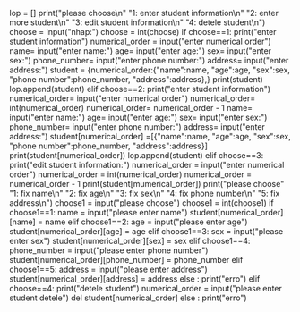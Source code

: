 lop = []
print("please choose\n"
      "1: enter student information\n"
      "2: enter more student\n"
      "3: edit student information\n"
      "4: detele student\n")
choose = input("nhap:")
choose = int(choose)
if choose==1:
    print("enter student information")
    numerical_order = input("enter numerical order")
    name= input("enter name:")
    age= input("enter age:")
    sex= input("enter sex:")
    phone_number= input("enter phone number:")
    address= input("enter address:")
    student = {numerical_order:{"name":name,
                                "age":age,
                                "sex":sex,
                                "phone number":phone_number,
                                "address":address},}
    print(student)
    lop.append(student)
elif choose==2:
    print("enter student information")
    numerical_order= input("enter numerical order")
    numerical_order= int(numerical_order)
    numerical_order= numerical_order - 1
    name= input("enter name:")
    age= input("enter age:")
    sex= input("enter sex:")
    phone_number= input("enter phone number:")
    address= input("enter address:")
    student[numerical_order] =[{"name":name,
                                "age":age,
                                "sex":sex,
                                "phone number":phone_number,
                                "address":address}]
    print(student[numerical_order])
    lop.append(student)
elif choose==3:
    print("edit student information:")
    numerical_order = input("enter numerical order")
    numerical_order = int(numerical_order)
    numerical_order = numerical_order - 1
    print(student[mumerical_order])
    print("please choose"
          "1: fix name\n"
          "2: fix age\n"
          "3: fix sex\n"
          "4: fix phone number\n"
          "5: fix address\n")
    choose1 = input("please choose")
    choose1 = int(choose1)
    if choose1==1:
        name = input("please enter name")
        student[numerical_order][name] = name
    elif choose1==2:
        age = input("please enter age")
        student[numerical_order][age] = age
    elif choose1==3:
        sex = input("please enter sex")
        student[numerical_order][sex] = sex
    elif choose1==4:
        phone_number = input("please enter phone number")
        student[numerical_order][phone_number] = phone_number
    elif choose1==5:
        address = input("please enter address")
        student[numerical_order][address] = address
    else :
        print("erro")
elif choose==4:
    print("detele student")
    numerical_order = input("please enter student detele")
    del student[numerical_order]
else :
    print("erro")
